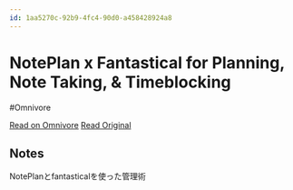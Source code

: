 ```yaml
---
id: 1aa5270c-92b9-4fc4-90d0-a458428924a8
---
```


# NotePlan x Fantastical for Planning, Note Taking, & Timeblocking
#Omnivore

[Read on Omnivore](https://omnivore.app/me/https-m-youtube-com-watch-v-p-r-0-b-4-qr-i-nc-19207b75e79)
[Read Original](https://m.youtube.com/watch?v=P-r0B4qrINc)

## Notes

NotePlanとfantasticalを使った管理術

